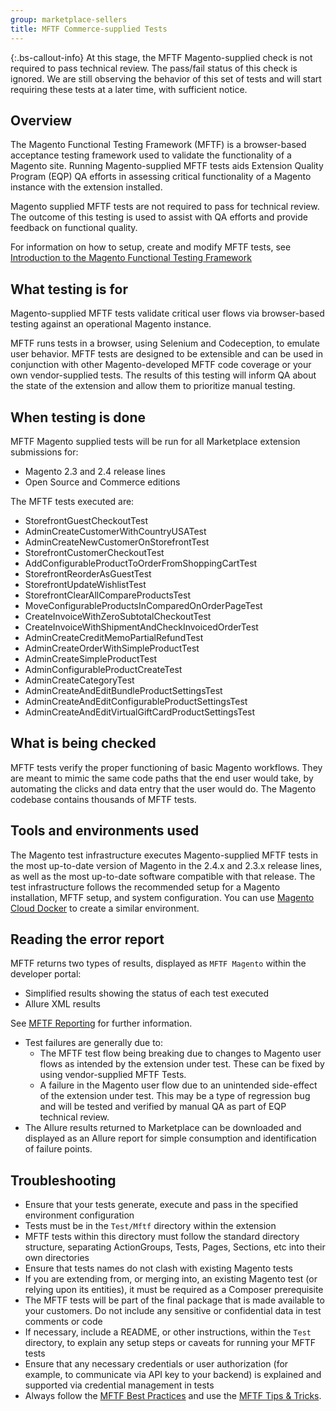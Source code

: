 ```yaml
---
group: marketplace-sellers
title: MFTF Commerce-supplied Tests
---
```


{:.bs-callout-info}
At this stage, the MFTF Magento-supplied check is not required to pass technical review. The pass/fail status of this check is ignored. We are still observing the behavior of this set of tests and will start requiring these tests at a later time, with sufficient notice.

## Overview

The Magento Functional Testing Framework (MFTF) is a browser-based acceptance testing framework used to validate the functionality of a Magento site. Running Magento-supplied MFTF tests aids Extension Quality Program (EQP) QA efforts in assessing critical functionality of a Magento instance with the extension installed.

Magento supplied MFTF tests are not required to pass for technical review. The outcome of this testing is used to assist with QA efforts and provide feedback on functional quality.

For information on how to setup, create and modify MFTF tests, see [Introduction to the Magento Functional Testing Framework][1]

## What testing is for

Magento-supplied MFTF tests validate critical user flows via browser-based testing against an operational Magento instance.

MFTF runs tests in a browser, using Selenium and Codeception, to emulate user behavior. MFTF tests are designed to be extensible and can be used in conjunction with other Magento-developed MFTF code coverage or your own vendor-supplied tests. The results of this testing will inform QA about the state of the extension and allow them to prioritize manual testing.

## When testing is done

MFTF Magento supplied tests will be run for all Marketplace extension submissions for:

-  Magento 2.3 and 2.4 release lines
-  Open Source and Commerce editions

The MFTF tests executed are:

-  StorefrontGuestCheckoutTest
-  AdminCreateCustomerWithCountryUSATest
-  AdminCreateNewCustomerOnStorefrontTest
-  StorefrontCustomerCheckoutTest
-  AddConfigurableProductToOrderFromShoppingCartTest
-  StorefrontReorderAsGuestTest
-  StorefrontUpdateWishlistTest
-  StorefrontClearAllCompareProductsTest
-  MoveConfigurableProductsInComparedOnOrderPageTest
-  CreateInvoiceWithZeroSubtotalCheckoutTest
-  CreateInvoiceWithShipmentAndCheckInvoicedOrderTest
-  AdminCreateCreditMemoPartialRefundTest
-  AdminCreateOrderWithSimpleProductTest
-  AdminCreateSimpleProductTest
-  AdminConfigurableProductCreateTest
-  AdminCreateCategoryTest
-  AdminCreateAndEditBundleProductSettingsTest
-  AdminCreateAndEditConfigurableProductSettingsTest
-  AdminCreateAndEditVirtualGiftCardProductSettingsTest

## What is being checked

MFTF tests verify the proper functioning of basic Magento workflows. They are meant to mimic the same code paths that the end user would take, by automating the clicks and data entry that the user would do. The Magento codebase contains thousands of MFTF tests.

## Tools and environments used

The Magento test infrastructure executes Magento-supplied MFTF tests in the most up-to-date version of Magento in the 2.4.x and 2.3.x release lines, as well as the most up-to-date software compatible with that release. The test infrastructure follows the recommended setup for a Magento installation, MFTF setup, and system configuration. You can use [Magento Cloud Docker][2] to create a similar environment.

## Reading the error report

MFTF returns two types of results, displayed as `MFTF Magento` within the developer portal:

-  Simplified results showing the status of each test executed
-  Allure XML results

See [MFTF Reporting][3] for further information.

-  Test failures are generally due to:
   -  The MFTF test flow being breaking due to changes to Magento user flows as intended by the extension under test. These can be fixed by using vendor-supplied MFTF Tests.
   -  A failure in the Magento user flow due to an unintended side-effect of the extension under test. This may be a type of regression bug and will be tested and verified by manual QA as part of EQP technical review.
-  The Allure results returned to Marketplace can be downloaded and displayed as an Allure report for simple consumption and identification of failure points.

## Troubleshooting

-  Ensure that your tests generate, execute and pass in the specified environment configuration
-  Tests must be in the `Test/Mftf` directory within the extension
-  MFTF tests within this directory must follow the standard directory structure, separating ActionGroups, Tests, Pages, Sections, etc into their own directories
-  Ensure that tests names do not clash with existing Magento tests
-  If you are extending from, or merging into, an existing Magento test (or relying upon its entities), it must be required as a Composer prerequisite
-  The MFTF tests will be part of the final package that is made available to your customers. Do not include any sensitive or confidential data in test comments or code
-  If necessary, include a README, or other instructions, within the `Test` directory, to explain any setup steps or caveats for running your MFTF tests
-  Ensure that any necessary credentials or user authorization (for example, to communicate via API key to your backend) is explained and supported via credential management in tests
-  Always follow the [MFTF Best Practices][4] and use the [MFTF Tips & Tricks][5].

<!-- Link definitions -->

[1]: {{site.baseurl}}/mftf/docs/introduction.html
[2]: https://github.com/magento/magento-cloud-docker
[3]: {{site.baseurl}}/mftf/docs/reporting.html
[4]: {{site.baseurl}}/mftf/docs/best-practices.html
[5]: {{site.baseurl}}/mftf/docs/tips-tricks.html
